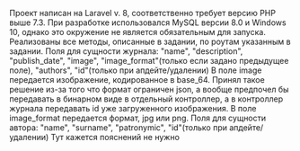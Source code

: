 Проект написан на Laravel v. 8, соответственно требует версию PHP выше 7.3. При разработке использовался MySQL версии 8.0 и Windows 10, однако это окружение не является обязательным для запуска.
Реализованы все методы, описанные в задании, по роутам указанным в задании. Поля для сущности журнала: "name", "description", "publish_date", "image", "image_format"(только если задано предыдущее поле), "authors", "id"(только при апдейте/удалении) В поле image передается изображение, кодированное в base_64. Принял такое решение из-за того что формат ограничен json, а вообще предпочел бы передавать в бинарном виде в отдельный контроллер, а в контроллер журнала передавать id уже загруженного изображения. В поле image_format передается формат, jpg или png.
Поля для сущности автора: "name", "surname", "patronymic", "id"(только при апдейте/удалении) Тут кажется пояснений не нужно

